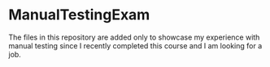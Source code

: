 # ManualTestingExam
The files in this repository are added only to showcase my experience with manual testing since I recently completed this course and I am looking for a job. 

